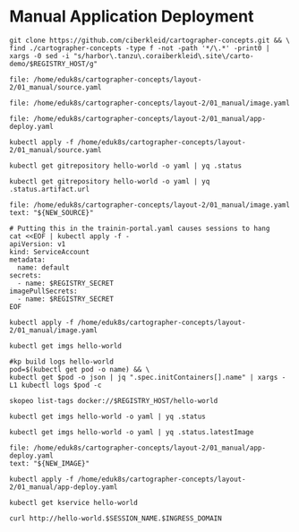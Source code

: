 # Manual Application Deployment

```execute-1
git clone https://github.com/ciberkleid/cartographer-concepts.git && \
find ./cartographer-concepts -type f -not -path '*/\.*' -print0 | xargs -0 sed -i "s/harbor\.tanzu\.coraiberkleid\.site\/carto-demo/$REGISTRY_HOST/g"
```

```editor:open-file
file: /home/eduk8s/cartographer-concepts/layout-2/01_manual/source.yaml
```

```editor:open-file
file: /home/eduk8s/cartographer-concepts/layout-2/01_manual/image.yaml
```

```editor:open-file
file: /home/eduk8s/cartographer-concepts/layout-2/01_manual/app-deploy.yaml
```

```execute-1
kubectl apply -f /home/eduk8s/cartographer-concepts/layout-2/01_manual/source.yaml
```

```execute-1
kubectl get gitrepository hello-world -o yaml | yq .status
```

```execute-1
kubectl get gitrepository hello-world -o yaml | yq .status.artifact.url
```

```editor:select-matching-text
file: /home/eduk8s/cartographer-concepts/layout-2/01_manual/image.yaml
text: "${NEW_SOURCE}"
```

```execute-1
# Putting this in the trainin-portal.yaml causes sessions to hang
cat <<EOF | kubectl apply -f -
apiVersion: v1
kind: ServiceAccount
metadata:
  name: default
secrets:
  - name: $REGISTRY_SECRET
imagePullSecrets:
  - name: $REGISTRY_SECRET
EOF
```

```execute-1
kubectl apply -f /home/eduk8s/cartographer-concepts/layout-2/01_manual/image.yaml
```

```execute-1
kubectl get imgs hello-world
```

```execute-1
#kp build logs hello-world
pod=$(kubectl get pod -o name) && \
kubectl get $pod -o json | jq ".spec.initContainers[].name" | xargs -L1 kubectl logs $pod -c
```

```execute-1
skopeo list-tags docker://$REGISTRY_HOST/hello-world
```

```execute-1
kubectl get imgs hello-world -o yaml | yq .status
```

```execute-1
kubectl get imgs hello-world -o yaml | yq .status.latestImage
```

```editor:select-matching-text
file: /home/eduk8s/cartographer-concepts/layout-2/01_manual/app-deploy.yaml
text: "${NEW_IMAGE}"
```

```execute-1
kubectl apply -f /home/eduk8s/cartographer-concepts/layout-2/01_manual/app-deploy.yaml
```

```execute-1
kubectl get kservice hello-world
```

```execute-1
curl http://hello-world.$SESSION_NAME.$INGRESS_DOMAIN
```